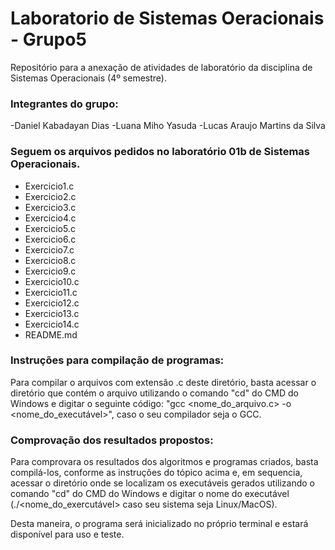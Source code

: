 # Laboratorio de Sistemas Oeracionais - Grupo5
Repositório para a anexação de atividades de laboratório da disciplina de Sistemas Operacionais (4º semestre).

### Integrantes do grupo:
-Daniel Kabadayan Dias
-Luana Miho Yasuda
-Lucas Araujo Martins da Silva

### Seguem os arquivos pedidos no laboratório 01b de Sistemas Operacionais.
- Exercicio1.c
- Exercicio2.c
- Exercicio3.c
- Exercicio4.c
- Exercicio5.c
- Exercicio6.c
- Exercicio7.c
- Exercicio8.c
- Exercicio9.c
- Exercicio10.c
- Exercicio11.c
- Exercicio12.c
- Exercicio13.c
- Exercicio14.c
- README.md

### Instruções para compilação de programas:
Para compilar o arquivos com extensão .c deste diretório, basta acessar o diretório que contém o arquivo utilizando o comando "cd" do CMD do Windows e digitar o seguinte código: "gcc <nome_do_arquivo.c> -o <nome_do_executável>", caso o seu compilador seja o GCC.

### Comprovação dos resultados propostos:
Para comprovara os resultados dos algoritmos e programas criados, basta compilá-los, conforme as instruções do tópico acima e, em sequencia, acessar o diretório onde se localizam os executáveis gerados utilizando o comando "cd" do CMD do Windows e digitar o nome do executável (./<nome_do_exercutável> caso seu sistema seja Linux/MacOS).
 
Desta maneira, o programa será inicializado no próprio terminal e estará disponível para uso e teste.